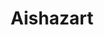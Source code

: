 ---
title: Aishazart
work_title: Aishazart
work_name: aishazart
workWhy: Before she was using Wix to showcase and take commisttions.  She had a domain but never used it.  Got her setup with hosing and a site based on WordPress so she could easyly add artwork to showcase in hopes to incase her client list.
workTechused: Bootstrap, WordPress, Font Awesome
workTime: 'about a week'
work_colors: colors.png
work_images:
    - 
        title: 'Landing Page'
        src: 'landing_page.png'
    - 
        title: 'Contact Page'
        src: 'contact_page.png'
---